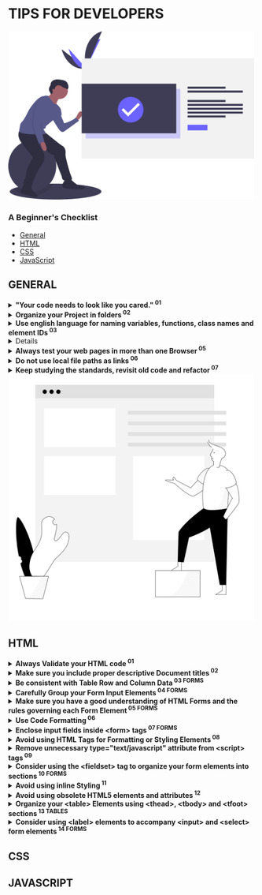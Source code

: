 # TIPS FOR DEVELOPERS

<img src="img/undraw_done_a34v.svg" alt="" width="500px">

### A Beginner's Checklist

- <a href="#general">General<a><br>
- <a href="#html">HTML<a><br>
- <a href="#css">CSS<a><br>
- <a href="#javascript">JavaScript<a><br>

## GENERAL

<details>

<summary><strong>"Your code needs to look like you cared."<sup> 01</sup></strong></summary>
  <p>The description says it all.</p>

</details>

<details>

<summary><strong>Organize your Project in folders<sup> 02</sup></strong></summary>
  <p>Place your CSS files in folders named <i>/css</i>, <i>/style</i> or something appropriate. Place your JavaScript files in a folder named <i>/js</i> or <i>/script</i> and your image files in folders named <i>/img</i>, <i>/images</i> or something appropriate.</p>
  <p>Example:</p>
  <ul style="list-style:none; font-weight:bold;">
  <li>/</li>
  <li>/css
  </li>
  <li>/img
  </li>
  <li>/js</li>
  </ul>
  <p>Example #2:</p>
  <ul style="list-style:none; font-weight:bold;">
  <li>/</li>
  <li>/style
  </li>
  <li>/images
  </li>
  <li>/scripts 
  </li>
  </ul>

</details>

<details>

<summary><strong>Use english language for naming variables, functions, class names and element IDs<sup> 03</sup></strong></summary>
  <p>Avoid Greek or Greeklish.</p>

</details>

<details>

<summary><strong>Choose Proper Color Sets for your Text and Buttons<sup> 04</sup></strong></summary>
  <p>Contrast and color use are vital to accessibility. Users, including users with visual disabilities, must be able to perceive content on the page.</p>
  <p><strong>Always check your color sets with one of the available Contrast Checking services:</strong></p>
  <ul>
  <li><a href="https://webaim.org/resources/contrastchecker/"><strong>Color Contrast Checker</strong> by WebAIM.org</a></li>
  <li><a href="https://contrastchecker.com/"><strong>Contrast Checker</strong> by Acart Communications</a></li>
  <li><a href="http://accessible-colors.com/"><strong>Accessible Colors</strong></a></li>
  </ul>
  <p>Bad Example:</p>
  <img src="./img/contrast-check-fail.jpg" alt="" >
  
  <p>Bad Example:</p>
  <img src="./img/improper-color-contrast.jpg" alt="" >
  

</details>

<details>

<summary><strong>Always test your web pages in more than one Browser<sup> 05</sup></strong></summary>

<p>Test with at least two or three different browsers and on several screen sizes.</p>
<p>Consider testing the web pages using the Browsers' mobile device emulators</p>

</details>

<details>

<summary><strong>Do not use local file paths as links<sup> 06</sup></strong></summary>
  <p style="color:tomato">Example (wrong):</p>
  <code>
  &lt;link href="C:\Users\John\Desktop\css\style.css" ...&gt;
  </code>
  <br/>
  <br/>
  <p style="color:limegreen">Example (correct):</p>
  <code>
  &lt;link href="./css/style.css" ...&gt;
  </code>

</details>

<details>

<summary><strong>Keep studying the standards, revisit old code and refactor<sup> 07</sup></strong></summary>
  <p>Make sure that you keep studying the HTML, CSS and JavaScript standards and revisit your old code and try to refactor it using the recently acquired knowledge.</p>
  <p>Study well-designed forms and interfaces that you commonly use (e.g. Gmail, Search Engines, Contact Forms, etc.) and try to apply the rules and styling guides to your own layouts and web pages.</p>

</details>

<img src="img/drawkit-content.svg" alt="" width="500px">

## HTML

<details>

<summary><strong>Always Validate your HTML code<sup> 01</sup></strong></summary>

  <p>- Validate your HTML code using the <a href="https://validator.w3.org/">W3C Validator</a></p>
  <p>- Use your Code Editor's or IDE built-in validation system or install the appropriate plugins or extensions.</p>
  <p>- For <a href="https://code.visualstudio.com/">Visual Studio Code</a> you can use the <a href="https://marketplace.visualstudio.com/items?itemName=mkaufman.HTMLHint">HTMLHint Extension</a>.</p>
  <p><strong>Examples of validation errors:</strong><p>

  <hr>

  <fieldset>
  <legend>Invalid Tags</legend>
  <p>Bad code: <code> &lt;/br&gt; </code></p>
  <p><strong>Invalid <code>&lt;/br&gt;</code> tag.</strong> It should be <code>&lt;br&gt;</code></p>
  </fieldset>

  <hr>

  <fieldset>
  <legend>Invalid ID names</legend>
  <p>Bad code: <code> &lt;input id="Date of birth2"&gt; </code></p>
  <p><strong>An ID must not contain whitespace.</strong></p>
  </fieldset>

  <hr>

  <fieldset>
  <legend>Invalid Element Nesting</legend>
  <p>Bad code: <code> &lt;a href="#"&gt; &lt;button&gt;Click Me&lt;/button&gt; &lt;/a&gt; </code></p>
  <p><strong>The element button must not appear as a descendant of the a element.</strong><a href="https://stackoverflow.com/questions/6393827/can-i-nest-a-button-element-inside-an-a-using-html5">Reference</a></p>
  </fieldset>
  
  <hr>
  
  <p>Example output of the the <a href="https://marketplace.visualstudio.com/items?itemName=mkaufman.HTMLHint">HTLMHint VSCode extension</a>:</p>
  <img src="img/htmlhint-errors.jpg" alt="" width="700px">




</details>

<details>

<summary><strong>Make sure you include proper descriptive Document titles<sup> 02</sup></strong></summary>
  <p>- Always use a <strong>&lt;title&gt;</strong> element inside the <strong>&lt;head&gt;</strong> tag</p>
  <p>- Avoid default Document titles placed by HTML Boilerplate files or Emmet abbreviations, like "Document"</p>

</details>

<details>

<summary><strong>Be consistent with Table Row and Column Data<sup> 03 FORMS</sup></strong></summary>
  <p>For example, input fields under each column must share common attributes:</p>
  <pre>
&lt;tr&gt;
	&lt;td&gt;&lt;input type=&quot;text&quot;&gt;&lt;/td&gt;
	&lt;td&gt;&lt;input type=&quot;number&quot;&gt;&lt;/td&gt;
&lt;tr&gt;
&lt;tr&gt;
	&lt;td&gt;&lt;input type=&quot;number&quot;&gt;&lt;/td&gt;	&lt;!-- This should have a type=&quot;text&quot; --&gt;
	&lt;td&gt;&lt;input type=&quot;number&quot;&gt;&lt;/td&gt;
&lt;tr&gt;
  </pre>

</details>

<details>

<summary><strong>Carefully Group your Form Input Elements<sup> 04 FORMS</sup></strong></summary>
<p>Recommendend Reading: <a href="https://mattstauffer.com/blog/a-little-trick-for-grouping-fields-in-an-html-form/">A little trick for grouping fields in an HTML form</a></p>

</details>

<details>

<summary><strong>Make sure you have a good understanding of HTML Forms and the rules governing each Form Element<sup> 05 FORMS</sup></strong></summary>
  <p>Validate your code to ensure you have no errors in your HTML forms:</p>
  <p>Avoid errors like placing the <strong>&lt;legend&gt;</strong> element outside of a <strong>&lt;fieldset&gt;</strong> element, and so forth.</p>
  <p><strong>Recommended Reading</strong> (Basics):</p>
  <a href="https://developer.mozilla.org/en-US/docs/Web/HTML/Element/form">- Form Element </a><br>
  <a href="https://developer.mozilla.org/en-US/docs/Web/HTML/Element/input">- Input Element </a><br>
  <a href="https://developer.mozilla.org/en-US/docs/Web/HTML/Element/label">- Label Element</a><br>
  <a href="https://developer.mozilla.org/en-US/docs/Web/HTML/Element/select">- Select Element</a><br>

</details>

<details>

<summary><strong>Use Code Formatting<sup> 06</sup></strong></summary>
  <ul>
  <li>Use indentation</li>
  <li>Reduce/remove unnecessary whitespace (newlines, tabs, etc.)</li>
  <li>Strive for consistency</li>
	<li>Use automated tools like the <strong>VSCode's</strong> <i>Format Document</i> command to format your code</li>
  </ul>
</details>

<details>

<summary><strong>Enclose input fields inside &lt;form&gt; tags<sup> 07 FORMS</sup></strong></summary>
  <p>For example, the <strong>&lt;input&gt;</strong> and <strong>&lt;select&gt;</strong> elements must be enclosed inside <strong>&lt;form&gt;</strong> tags.
  </p>

</details>

<details>

<summary><strong>Avoid using HTML Tags for Formatting or Styling Elements<sup> 08</sup></strong></summary>
  <p>Prefer CSS rules to stylize or format HTML elements</p>
  <p> Example: Avoid using &lt;br&gt; for spacing. Try using CSS properties like padding, margin, display, etc.</p>

</details>

<details>

<summary><strong>Remove unnecessary type="text/javascript" attribute from &lt;script&gt; tags<sup> 09</sup></strong></summary>
  <p><a href="https://stackoverflow.com/questions/14323376/do-html5-script-tag-need-type-javascript">Reference</a>
</p>

</details>

<details>

<summary><strong>Consider using the &lt;fieldset&gt; tag to organize your form elements into sections<sup> 10 FORMS</sup></strong></summary>
  <p><strong>Note:</strong> The &lt;fieldset&gt; elements should preferably be used to group two or more input elements.</p>

</details>

<details>

<summary><strong>Avoid using inline Styling<sup> 11</sup></strong></summary>
  <p>Bad Practice:</p>
  <code>&lt;element style="rule:value" ... &gt;&lt;/element&gt;</code>
  <hr>
  <p>Good Practice:</p>
  <p>Place your CSS inside <strong>&lt;style&gt;</strong> tags or external CSS files <strong>&lt;link rel="stylesheet"&gt;</strong></p>

</details>

<details>

<summary><strong>Avoid using obsolete HTML5 elements and attributes<sup> 12</sup></strong></summary>
  <p>Example: Do not use the <strong>cellspacing</strong> and <strong>cellpadding</strong> <strong>&lt;table&gt;</strong> attributes</p>
  <p><a href="https://stackoverflow.com/questions/6048913/in-html5-with-respect-to-tables-what-replaces-cellpadding-cellspacing-valign">Reference</a>
</p>

</details>

<details>

<summary><strong>Organize your &lt;table&gt; Elements using &lt;thead&gt;, &lt;tbody&gt; and &lt;tfoot&gt; sections<sup> 13 TABLES</sup></strong></summary>
<p>References: <a href="https://css-tricks.com/complete-guide-table-element/">A Complete Guide to the Table Element</a></p>

</details>

<details>

<summary><strong>Consider using &lt;label&gt; elements to accompany &lt;input&gt; and &lt;select&gt; form elements<sup> 14 FORMS</sup></strong></summary>
<p>References: <a href="https://developer.mozilla.org/en-US/docs/Web/HTML/Element/label">The label Element</a></p>

</details>


## CSS

## JAVASCRIPT

